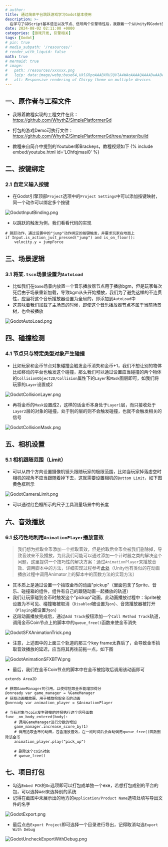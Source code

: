 ```yaml
---
# author:
title: 通过简单平台跳跃游戏学习Godot基本使用
description: >-
  在学习了GDScript基本语法以及节点、信号两个引擎特性后，我跟着一个从Unity转Godot的油管博主的教程实现了一个简单的平台跳跃游戏，此博客简单记录了一些基础的引擎使用方法
date: 2024-08-02 02:11:00 +0800
categories: [游戏开发, 引擎相关]
tags: [Godot]
# pin: true
# media_subpath: '/resources/'
# render_with_liquid: false
math: true
# mermaid: true
# image:
#   path: /resources/xxxxxx.png
#   lqip: data:image/webp;base64,UklGRpoAAABXRUJQVlA4WAoAAAAQAAAADwAABwAAQUxQSDIAAAARL0AmbZurmr57yyIiqE8oiG0bejIYEQTgqiDA9vqnsUSI6H+oAERp2HZ65qP/VIAWAFZQOCBCAAAA8AEAnQEqEAAIAAVAfCWkAALp8sF8rgRgAP7o9FDvMCkMde9PK7euH5M1m6VWoDXf2FkP3BqV0ZYbO6NA/VFIAAAA
#   alt: Responsive rendering of Chirpy theme on multiple devices
---
```


## 一、原作者与工程文件

- 我跟着教程实现的工程文件在此：<https://github.com/WhythZ/SimplePlatformerGd>

- 打包的游戏Demo可执行文件：<https://github.com/WhythZ/SimplePlatformerGd/tree/master/build>

- 教程来自简介中提到的Youtuber即Brackeys，教程视频如下
{% include embed/youtube.html id='LOhfqjmasi0' %}

## 二、按键绑定

### 2.1 自定义输入按键

- 在Godot引擎顶部`Project`选项中的`Project Settings`中可以添加按键映射，同一个动作可以绑定多个按键

![GodotInputBinding.png](/resources/2024-08-02-通过简单平台跳跃游戏学习Godot基本使用/GodotInputBinding.png)

- 以跳跃的触发为例，我们看看代码的实现

```gdscript
# 跳跃动作，通过设置中的"jump"动作绑定的按键触发，并要求玩家在地面上
if Input.is_action_just_pressed("jump") and is_on_floor():
    velocity.y = jumpForce
```

## 三、场景逻辑

### 3.1 将某`.tscn`场景设置为`AutoLoad`
- 比如我们在`Game`场景内放置一个音乐播放器节点用于播放bgm，但是玩家每次死后由于场景重新加载，导致bgm从头开始播放，我们为了避免这样的不连贯性，应当将这个音乐播放器设置为全局的，即添加到`AutoLoad`中
- 这意味着我们加载了主场景的时候，即使这个音乐播放器节点不属于当前场景树，也会被播放

![GodotAutoLoad.png](/resources/2024-08-02-通过简单平台跳跃游戏学习Godot基本使用/GodotAutoLoad.png)

## 四、碰撞检测

### 4.1 节点只与特定类型对象产生碰撞
- 比如玩家和金币节点对象碰撞会触发金币消失和金币+1，我们不想让别的物体比如移动的平台也触发这个碰撞，那么我们可以通过设置应当碰撞的两个物体的`CollisionObject2D/Collision`属性下的`Layer`和`Mask`图层即可，如我们将玩家的`Layer`设置成2

![GodotCollisionLayer.png](/resources/2024-08-02-通过简单平台跳跃游戏学习Godot基本使用/GodotCollisionLayer.png)

- 再将金币的`Mask`设置成2，这样的话金币本身处于`Layer1`层，而只接收处于`Layer2`层的对象的碰撞，处于别的层的则不会触发碰撞，也就不会触发相关的信号

![GodotCollisionMask.png](/resources/2024-08-02-通过简单平台跳跃游戏学习Godot基本使用/GodotCollisionMask.png)
 
## 五、相机设置

### 5.1 相机跟随范围（Limit）
- 可以从四个方向设置摄像机镜头跟随玩家的极限范围，比如当玩家掉落虚空时相机的视角不应当跟随着掉下去，这就需要设置相机的`Bottom Limit`，如下图黄色框所示

![GodotCameraLimit.png](/resources/2024-08-02-通过简单平台跳跃游戏学习Godot基本使用/GodotCameraLimit.png)

- 可以通过红色框所示的尺子工具测量场景中的长度

## 六、音效播放

### 6.1 技巧性地利用`AnimationPlayer`播放音效
>我们想为拾取金币添加一个拾取音效，但是拾取后金币会被我们删除掉，导致音效来不及播放，为此我们可能可以通过添加一个计时器之类的解决这个问题，这里提供一个技巧性的解决方案：通过`AnimationPlayer`来播放音效、调用脚本中的方法，详细实现过程参考[此处](https://youtu.be/LOhfqjmasi0?si=WXzrvDokOluxqJWu&t=4217)（Unity也有类似的在动画播放过程中调用Animator上的脚本中的函数方法的实现方法）

- 其本质上是通过设置一个拾取金币的动画"pickup"（里面包含了Sprite、音乐、碰撞箱的组件，组件有自己的跟随动画一起播放的轨道）
- 我们让玩家碰到金币时触发这个"pickup"动画，此动画播放过程中：Sprite被设置为不可见、碰撞箱被取消（`Disabled`被设置为`on`）、音效播放器被打开（`Playing`被设置为`on`）
- 这段动画播放完成后，通过`Add Track`按钮添加一个`Call Method Track`轨道，调用金币Coin节点上的脚本中的`queue_free()`函数来使金币消失

![GodotSFXAnimationTrick.png](/resources/2024-08-02-通过简单平台跳跃游戏学习Godot基本使用/GodotSFXAnimationTrick.png)

- 注意，上述图中的上面三个轨道的那三个key frame太靠后了，会导致金币拾取音效播放的延迟，应当将其再往前拖一点，如下图

![GodotAnimationSFXBTW.png](/resources/2024-08-02-通过简单平台跳跃游戏学习Godot基本使用/GodotAnimationSFXBTW.png)

- 最后，我们在金币Coin节点的脚本中在金币被拾取后调用该动画即可

```gdscript
extends Area2D

# 获取GameManager的引用，以使得拾取金币能增加得分
@onready var game_manager = %GameManager
# 获取动画播放器，用于播放拾取金币的动画
@onready var animation_player = $AnimationPlayer

# 当有对象与coin发生碰撞的时候执行这个信号函数
func _on_body_entered(body):
    # 调用GameManager进行分数的增加
    game_manager.increase_score_by(1)
    # 调用拾取金币的动画，包含播放音效，在一段时间后会自动调用queue_free()函数删除该金币
    animation_player.play("pick_up")
    
    # 删除这个coin对象
    # queue_free()
```

## 七、项目打包
- 勾选`Embed PCK`的`On`选项即可以打包成单独一个exe，若想打包成别的平台的包，可以选择`Add`来选择别的系统
- 记得在截图中未展示出的地方的`Application/Product Name`选项处填写导出文件的名字

![GodotExport.png](/resources/2024-08-02-通过简单平台跳跃游戏学习Godot基本使用/GodotExport.png)

- 最后点击`Export Project`即可选择一个目录进行导出，记得取消勾选`Export With Debug`

![GodotUncheckExportWithDebug.png](/resources/2024-08-02-通过简单平台跳跃游戏学习Godot基本使用/GodotUncheckExportWithDebug.png)